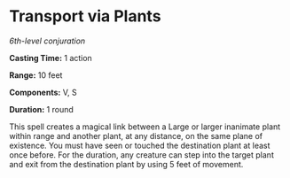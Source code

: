 <title>Transport via Plants</title>

# Transport via Plants

_6th-level conjuration_

**Casting Time:** 1 action

**Range:** 10 feet

**Components:** V, S

**Duration:** 1 round

This spell creates a magical link between a
Large or larger inanimate plant within range
and another plant, at any distance, on the
same plane of existence. You must have seen
or touched the destination plant at least
once before. For the duration, any creature
can step into the target plant and exit from
the destination plant by using 5 feet of
movement.



